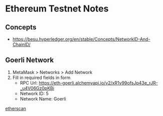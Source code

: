 # Ethereum Testnet Notes

## Concepts

- https://besu.hyperledger.org/en/stable/Concepts/NetworkID-And-ChainID/

## Goerli Network

1. MetaMask > Networks > Add Network
2. Fill in required fields in form
   - RPC Url: https://eth-goerli.alchemyapi.io/v2/xR1v99ofsJp43e_rJR-_u4V06Gz0pKBi
   - Network ID: 5
   - Network Name: Goerli

[etherscan](https://goerli.etherscan.io/)
